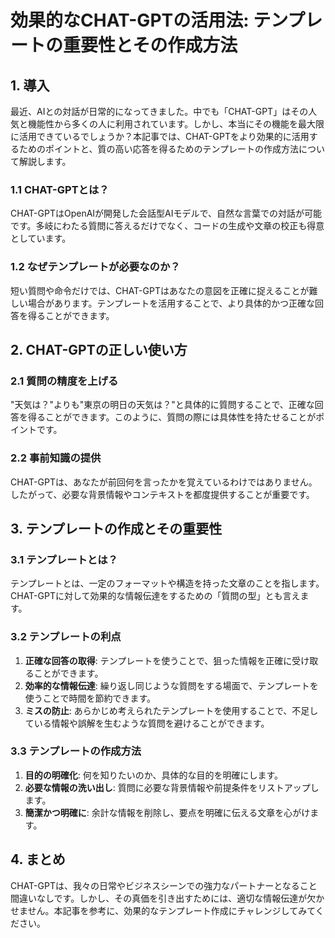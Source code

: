 # 効果的なCHAT-GPTの活用法: テンプレートの重要性とその作成方法

## 1. 導入

最近、AIとの対話が日常的になってきました。中でも「CHAT-GPT」はその人気と機能性から多くの人に利用されています。しかし、本当にその機能を最大限に活用できているでしょうか？本記事では、CHAT-GPTをより効果的に活用するためのポイントと、質の高い応答を得るためのテンプレートの作成方法について解説します。

### 1.1 CHAT-GPTとは？

CHAT-GPTはOpenAIが開発した会話型AIモデルで、自然な言葉での対話が可能です。多岐にわたる質問に答えるだけでなく、コードの生成や文章の校正も得意としています。

### 1.2 なぜテンプレートが必要なのか？

短い質問や命令だけでは、CHAT-GPTはあなたの意図を正確に捉えることが難しい場合があります。テンプレートを活用することで、より具体的かつ正確な回答を得ることができます。

## 2. CHAT-GPTの正しい使い方

### 2.1 質問の精度を上げる

"天気は？"よりも"東京の明日の天気は？"と具体的に質問することで、正確な回答を得ることができます。このように、質問の際には具体性を持たせることがポイントです。

### 2.2 事前知識の提供

CHAT-GPTは、あなたが前回何を言ったかを覚えているわけではありません。したがって、必要な背景情報やコンテキストを都度提供することが重要です。

## 3. テンプレートの作成とその重要性

### 3.1 テンプレートとは？

テンプレートとは、一定のフォーマットや構造を持った文章のことを指します。CHAT-GPTに対して効果的な情報伝達をするための「質問の型」とも言えます。

### 3.2 テンプレートの利点

1. **正確な回答の取得**: テンプレートを使うことで、狙った情報を正確に受け取ることができます。
2. **効率的な情報伝達**: 繰り返し同じような質問をする場面で、テンプレートを使うことで時間を節約できます。
3. **ミスの防止**: あらかじめ考えられたテンプレートを使用することで、不足している情報や誤解を生むような質問を避けることができます。

### 3.3 テンプレートの作成方法

1. **目的の明確化**: 何を知りたいのか、具体的な目的を明確にします。
2. **必要な情報の洗い出し**: 質問に必要な背景情報や前提条件をリストアップします。
3. **簡潔かつ明確に**: 余計な情報を削除し、要点を明確に伝える文章を心がけます。

## 4. まとめ

CHAT-GPTは、我々の日常やビジネスシーンでの強力なパートナーとなること間違いなしです。しかし、その真価を引き出すためには、適切な情報伝達が欠かせません。本記事を参考に、効果的なテンプレート作成にチャレンジしてみてください。
